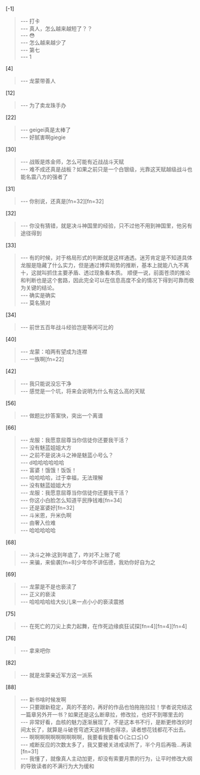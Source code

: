 
[-1] 
>--- 打卡<br>
>--- 真人，怎么越来越短了？？<br>
>--- 😳<br>
>--- 怎么越来越少了<br>
>--- 第七<br>
>--- 1<br>

[4] 
>--- 龙蒙带善人<br>

[12] 
>--- 为了卖龙珠手办<br>

[22] 
>--- geigei真是太棒了<br>
>--- 好腻害啊giegie<br>

[30] 
>--- 战贩是炼金师，怎么可能有近战战斗天赋<br>
>--- 难不成还真是战板？如果之前只是一个白银级，光靠这天赋越级战斗也能名震八方的强者了<br>

[31] 
>--- 你别说，还真是[fn=32][fn=32]<br>

[32] 
>--- 你没有猜错，就是决斗神国里的经验，只不过他不用到神国里，他另有途径得到<br>

[33] 
>--- 有的时候，对于格局形式的判断就是这样通透。迷芳肯定是不知道具体龙服是隐藏了什么实力，但是通过博弈局势的推断，基本上就能八九不离十，这就叫抓住主要矛盾、透过现象看本质。
顺便一说，前面苍须的推论和判断也是这个套路，因此完全可以在信息高度不全的情况下得到可靠而极为关键的结论。<br>
>--- 确实是确实<br>
>--- 莫名猜对<br>

[34] 
>--- 前世五百年战斗经验岂是等闲可比的<br>

[40] 
>--- 龙蒙：咱两有望成为连襟<br>
>--- 一族啊[fn=22]<br>

[42] 
>--- 我只能说没忘干净<br>
>--- 感觉是一个坑，将来会说明为什么有这么高的天赋<br>

[56] 
>--- 做题比抄答案快，突出一个离谱<br>

[66] 
>--- 龙服：我愿意屈尊当你信徒你还要我干活？<br>
>--- 没有魅蓝姐姐大方<br>
>--- 之前不是说决斗之神是魅蓝小号么？<br>
>--- d哈哈哈哈哈哈<br>
>--- 富婆！饿饿！饭饭！<br>
>--- 哈哈哈哈，过于幸福，无法理解<br>
>--- 没有魅蓝姐姐大方<br>
>--- 龙服：我愿意屈尊当你信徒你还要我干活？<br>
>--- 你这小白脸怎么知道平民挣钱难[fn=34]<br>
>--- 还是富婆好[fn=32]<br>
>--- 斗米恩，升米仇啊<br>
>--- 由奢入俭难<br>
>--- 哈哈哈哈哈<br>

[68] 
>--- 决斗之神:这到年底了，咋对不上账了呢<br>
>--- 来骗，来偷袭[fn=8]少年你不讲伍德，我劝你好自为之<br>

[69] 
>--- 龙蒙是不是也亵渎了<br>
>--- 正义的亵渎<br>
>--- 哈哈哈哈给大伙儿来一点小小的亵渎震撼<br>

[75] 
>--- 在死亡的刀尖上卖力起舞，在作死边缘疯狂试探[fn=4][fn=4][fn=4]<br>

[76] 
>--- 拿来吧你<br>

[82] 
>--- 就是龙蒙亲近军方这一派系<br>

[88] 
>--- 新书啥时候发啊<br>
>--- 只要跟新稳定，真的不差的，再好的作品也怕拖拖拉拉！学者说完结这一篇章另外开一书？如果还是这么断章拉，修改拉，也好不到哪里去的<br>
>--- 非常好看，血核的魅力逐渐展现了，不是这本书不行，是断更修改的时间太长了，就算是斗破苍穹遮天这样搞也得凉，读者想花钱都花不出去。<br>
>--- 啊啊啊啊啊啊啊啊啊啊，我要看我要看Ｏ(≧口≦)Ｏ<br>
>--- 戒断反应的次数太多了，我又要被关进戒读所了，半个月后再吸…再读[fn=31]<br>
>--- 我懂了，就像真人主动加更，却没有索要月票的行为，让平时修改大纲的导致读者的不满行为大为缓和<br>
